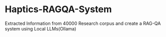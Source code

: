 # Haptics-RAGQA-System
Extracted Information from 40000 Research corpus and create a RAG-QA system using Local LLMs(Ollama)

